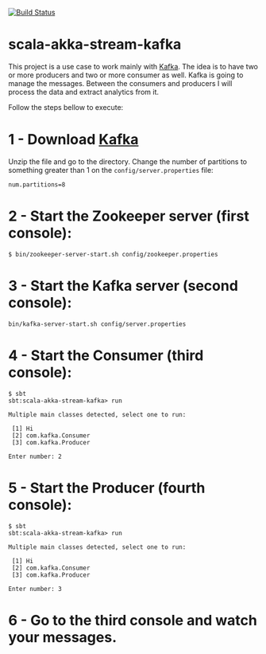 
[![Build Status](https://api.travis-ci.org/felipegutierrez/scala-akka-stream-kafka.svg?branch=master)](https://travis-ci.org/felipegutierrez/scala-akka-stream-kafka)

# scala-akka-stream-kafka

This project is a use case to work mainly with [Kafka](https://kafka.apache.org/). The idea is to have two or more producers and two or more consumer as well. Kafka is going to manage the messages. Between the consumers and producers I will process the data and extract analytics from it.



Follow the steps bellow to execute:

# 1 - Download [Kafka](https://kafka.apache.org/downloads)

Unzip the file and go to the directory. Change the number of partitions to something greater than 1 on the `config/server.properties` file:
```
num.partitions=8
```

# 2 - Start the Zookeeper server (first console):
```
$ bin/zookeeper-server-start.sh config/zookeeper.properties
```

# 3 - Start the Kafka server (second console):
```
bin/kafka-server-start.sh config/server.properties
```

# 4 - Start the Consumer (third console):
```
$ sbt
sbt:scala-akka-stream-kafka> run

Multiple main classes detected, select one to run:

 [1] Hi
 [2] com.kafka.Consumer
 [3] com.kafka.Producer

Enter number: 2
```

# 5 - Start the Producer (fourth console):
```
$ sbt
sbt:scala-akka-stream-kafka> run

Multiple main classes detected, select one to run:

 [1] Hi
 [2] com.kafka.Consumer
 [3] com.kafka.Producer

Enter number: 3
```

# 6 - Go to the third console and watch your messages.





